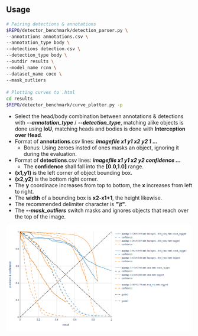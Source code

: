 ## Usage

```bash
# Pairing detections & annotations
$REPO/detector_benchmark/detection_parser.py \
--annotations annotations.csv \
--annotation_type body \
--detections detection.csv \
--detection_type body \
--outdir results \
--model_name rcnn \
--dataset_name coco \
--mask_outliers

# Plotting curves to .html
cd results
$REPO/detector_benchmark/curve_plotter.py -p
```

+ Select the head/body combination between annotations & detections with _**--annotation_type**_ / _**--detection_type**_, matching alike objects is done using **IoU**, matching heads and bodies is done with **Interception over Head**.
+ Format of **annotations**.csv lines: _**imagefile x1 y1 x2 y2 1 ...**_
  + Bonus: Using zeroes insted of ones masks an object, ignoring it during the evaluation.
+ Format of **detections**.csv lines: _**imagefile x1 y1 x2 y2 confidence ...**_
  + The **confidence** shall fall into the **[0.0,1.0]** range.
+ **(x1,y1)** is the left corner of object bounding box.
+ **(x2,y2)** is the bottom right corner.
+ The **y** coordinace increases from top to bottom, the **x** increases from left to right.
+ The **width** of a bounding box is **x2-x1+1**, the height likewise.
+ The recommended delimiter character is **"\t"**.
+ The _**--mask_outliers**_ switch masks and ignores objects that reach over the top of the image.

![alt text](pr.png "This mess is a confident precision-recall curve.")
